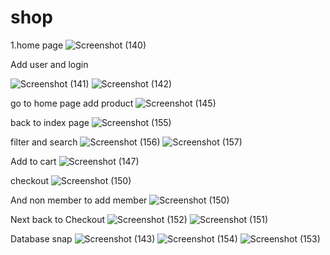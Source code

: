 # shop

1.home page
![Screenshot (140)](https://github.com/user-attachments/assets/f7b5218c-0045-487c-8abd-e1fc20536fec)

Add user and login

![Screenshot (141)](https://github.com/user-attachments/assets/19ba6eda-f156-406c-a91c-fe05565f8968)
![Screenshot (142)](https://github.com/user-attachments/assets/5819668e-a328-4e43-877e-d3c8d5a8cf93)

go to home page add product
![Screenshot (145)](https://github.com/user-attachments/assets/971548fb-db17-496d-8dcd-2399927177cf)

back to index page
![Screenshot (155)](https://github.com/user-attachments/assets/3ff64a59-b473-462b-bff7-ff69598f0776)

filter and search
![Screenshot (156)](https://github.com/user-attachments/assets/cda9ce33-9c0f-4abc-9454-b1fcabab40e5)
![Screenshot (157)](https://github.com/user-attachments/assets/b39003bd-d70a-43f8-9ba2-8c50b212e6ee)

Add to cart
![Screenshot (147)](https://github.com/user-attachments/assets/d847221b-713d-4f8d-a756-db4339ddd028)

checkout
![Screenshot (150)](https://github.com/user-attachments/assets/433d6141-e204-4154-a498-302c29b1363f)

And non member to add member
![Screenshot (150)](https://github.com/user-attachments/assets/a10e2b4b-c78b-4bfd-be2d-a576ee619ecd)

Next back to Checkout
![Screenshot (152)](https://github.com/user-attachments/assets/9af927db-f9e0-43b1-9f45-9e9fb1dc2242)
![Screenshot (151)](https://github.com/user-attachments/assets/33b897b4-0d51-41cd-9e81-b32ceef5045f)

Database snap
![Screenshot (143)](https://github.com/user-attachments/assets/86e52779-7cc9-4e39-91be-e936ce875523)
![Screenshot (154)](https://github.com/user-attachments/assets/cdb12dfc-0190-4396-b6e4-95a58f66784b)
![Screenshot (153)](https://github.com/user-attachments/assets/cd923b64-2572-4aad-81a4-0a4a1e0c27e9)

